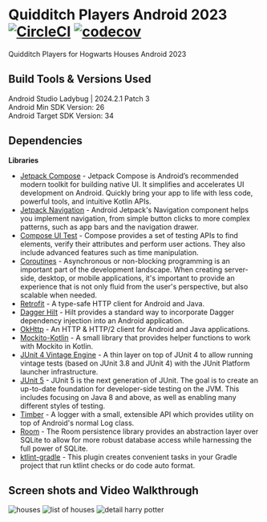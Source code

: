# Quidditch Players Android 2023 [![CircleCI](https://dl.circleci.com/status-badge/img/gh/CJMobileApps/quidditch-players-android-2023/tree/main.svg?style=svg)](https://dl.circleci.com/status-badge/redirect/gh/CJMobileApps/quidditch-players-android-2023/tree/main) [![codecov](https://codecov.io/gh/CJMobileApps/quidditch-players-android-2023/graph/badge.svg?token=nruZM3ZAGj)](https://codecov.io/gh/CJMobileApps/quidditch-players-android-2023)

Quidditch Players for Hogwarts Houses Android 2023

Build Tools & Versions Used
----
Android Studio Ladybug | 2024.2.1 Patch 3<br />
Android Min SDK Version: 26<br />
Android Target SDK Version: 34

Dependencies
---

**Libraries**
- [Jetpack Compose](https://developer.android.com/jetpack/compose) - Jetpack Compose is Android’s recommended modern toolkit for building native UI. It simplifies and accelerates UI development on Android. Quickly bring your app to life with less code, powerful tools, and intuitive Kotlin APIs.
- [Jetpack Navigation](https://developer.android.com/guide/navigation) - Android Jetpack's Navigation component helps you implement navigation, from simple button clicks to more complex patterns, such as app bars and the navigation drawer.
- [Compose UI Test](https://developer.android.com/jetpack/compose/testing) - Compose provides a set of testing APIs to find elements, verify their attributes and perform user actions. They also include advanced features such as time manipulation.
- [Coroutines](https://kotlinlang.org/docs/coroutines-overview.html) - Asynchronous or non-blocking programming is an important part of the development landscape. When creating server-side, desktop, or mobile applications, it's important to provide an experience that is not only fluid from the user's perspective, but also scalable when needed.
- [Retrofit](http://square.github.io/retrofit/) - A type-safe HTTP client for Android and Java.
- [Dagger Hilt](https://dagger.dev/hilt/) - Hilt provides a standard way to incorporate Dagger dependency injection into an Android application.
- [OkHttp](http://square.github.io/okhttp/) - An HTTP & HTTP/2 client for Android and Java applications.
- [Mockito-Kotlin](https://github.com/mockito/mockito-kotlin) - A small library that provides helper functions to work with Mockito in Kotlin.
- [JUnit 4 Vintage Engine](https://mvnrepository.com/artifact/org.junit.vintage/junit-vintage-engine) - A thin layer on top of JUnit 4 to allow running vintage tests (based on JUnit 3.8 and JUnit 4) with the JUnit Platform launcher infrastructure.
- [JUnit 5](https://junit.org/junit5/) - JUnit 5 is the next generation of JUnit. The goal is to create an up-to-date foundation for developer-side testing on the JVM. This includes focusing on Java 8 and above, as well as enabling many different styles of testing.
- [Timber](https://github.com/JakeWharton/timber) - A logger with a small, extensible API which provides utility on top of Android's normal Log class.
- [Room](https://developer.android.com/training/data-storage/room) - The Room persistence library provides an abstraction layer over SQLite to allow for more robust database access while harnessing the full power of SQLite.
- [ktlint-gradle](https://github.com/JLLeitschuh/ktlint-gradle) - This plugin creates convenient tasks in your Gradle project that run ktlint checks or do code auto format.

Screen shots and Video Walkthrough
----
![houses](https://github.com/CJMobileApps/quidditch-players-android-2023/assets/18547470/0cdcebb5-99dc-41db-a4c0-dfede951da07)
![list of houses](https://github.com/CJMobileApps/quidditch-players-android-2023/assets/18547470/f57517c6-abe2-45ad-860a-b65b218c9c6e)
![detail harry potter](https://github.com/CJMobileApps/quidditch-players-android-2023/assets/18547470/3aa58232-3b1c-43c5-bafc-116bcbdbb154)

